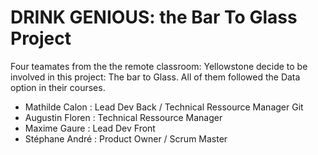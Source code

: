 # DRINK GENIOUS: the Bar To Glass Project

Four teamates from the the remote classroom: Yellowstone decide to be involved in this project: The bar to Glass.
All of them followed the Data option in their courses.  

* Mathilde Calon : Lead Dev Back / Technical Ressource Manager Git
* Augustin Floren : Technical Ressource Manager 
* Maxime Gaure : Lead Dev Front
*  Stéphane André : Product Owner /  Scrum Master

